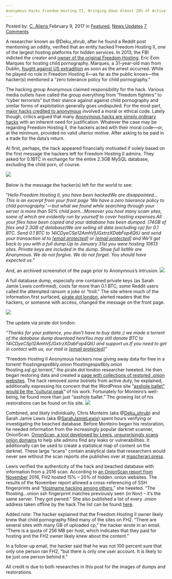 ```yaml
---
Anonymous Hacks Freedom Hosting II, Bringing Down Almost 20% of Active Darknet Sites
---
```

<article class="post-listing post-18045 post type-post status-publish format-standard has-post-thumbnail hentry tag-active tag-anonymous tag-bringing tag-darknet tag-freedom tag-hacks tag-hosting tag-ii tag-sites">
    <div class="post-inner">
        <span>Posted by: <a href="https://www.deepdotweb.com/author/caliens/" title="">C. Aliens </a></span>
    <span>February 9, 2017</span>
    <span>in <a href="https://www.deepdotweb.com/category/deepdot-news/" rel="category tag">Featured</a>, <a href="https://www.deepdotweb.com/category/news-updates/" rel="category tag">News Updates</a></span>
    <span><a href="https://www.deepdotweb.com/2017/02/09/anonymous-hacks-freedom-hosting-ii-bringing-almost-20-active-darknet-sites/#comments">7 Comments</a></span>
    </p>
    <div class="clear"></div>
    <div class="entry">
    <p>A researcher known as @Deku_shrub, after he found a Reddit post mentioning an oddity, verified that an entity hacked Freedom Hosting II, one of the largest hosting platforms for hidden services. In 2013, the FBI indicted the creator and <a href="https://www.deepdotweb.com/2016/12/31/freedom-hosting-owner-files-another-appeal-fight-us-extradition/">owner of the original Freedom Hosting</a>, Eric Eoin Marques for hosting child pornography. Marques, a 31-year-old man from Dublin, <a href="https://www.deepdotweb.com/2015/12/19/irish-man-behind-freedom-hosting-to-appeal-extradition-to-the-us/">fought against US extradition</a> as soon as the arrest occurred. While he played no role in Freedom Hosting II—as far as the public knows—the hacker(s) mentioned a “zero tolerance policy for child pornography.”</p>
    <p>The hacking group Anonymous claimed responsibility for the hack. Various media outlets have called the group everything from “freedom fighters” to “cyber terrorists” but their stance against against child pornography and similar forms of exploitation generally goes undisputed. For the most part, <a href="https://www.deepdotweb.com/tag/hack/">major hacks credited to anonymous</a> involved a moral or ethical code. Lately though, critics argued that many <a href="https://www.deepdotweb.com/2017/01/18/legitimacy-latest-fbi-hack-still-questioned/">Anonymous hacks are simply ordinary hacks</a> with an inherent need for justification. Whatever the case may be regarding Freedom Hosting II, the hackers acted with their moral code—or, at the minimum, provided no valid ulterior motive. After asking to be paid in a trade for the data’s return.</p>
    <p>At first, perhaps, the hack appeared financially motivated if solely based on the first message the hackers left for Freedom Hosting II admins. They asked for 0.1BTC in exchange for the entire 2.3GB MySQL database, excluding the child porn, of course.</p>
    <p><img class="wp-image-18048 aligncenter" src="/imgs/2017/02/word-image-5.png" srcset="/imgs/2017/02/word-image-5.png 737w, /imgs/2017/02/word-image-5-300x162.png 300w" sizes="(max-width: 737px) 100vw, 737px" /></p>
    <p>Below is the message the hacker(s) left for the world to see:</p>
    <p>&#8220;<em>Hello Freedom Hosting II, you have been hackedWe are disappointed… This is an excerpt from your front page ‘We have a zero tolerance policy to child pornography.’ — but what we found while searching through your server is more than 50% child porn…Moreover you host many scam sites, some of which are evidently run by yourself to cover hosting expenses.All your files have been copied and your database has been dumped. (74GB of files and 2.3GB of database)We are selling all data (excluding cp) for 0.1 BTC. Send 0.1 BTC to 14iCDyeCSp12AmhVfJGxtrzXDabFop4QtU and send your transaction id to <a href="/cdn-cgi/l/email-protection" class="__cf_email__" data-cfemail="86e0eee9f5f2efe8e1c6f2f2b5ecb4feb2edb3ffe5e7e7b3fcf2a8e9e8efe9e8">[email&#160;protected]</a> or <a href="/cdn-cgi/l/email-protection" class="__cf_email__" data-cfemail="dabcb2b5a9aeb3b4bd9abebbb4adb3b4ebe8ebeaf4b7bf">[email&#160;protected]</a> and We’ll get back to you with a full dump.Up to January 31st you were hosting 10613 sites. Private keys are included in the dump. Show full listWe are Anonymous. We do not forgive. We do not forget. You should have expected us.”</em></p>
    <p>And, an archived screenshot of the page prior to Anonymous&#8217;s intrusion. <img class="wp-image-18050 aligncenter" src="/imgs/2017/02/word-image-6.png" srcset="/imgs/2017/02/word-image-6.png 1024w, /imgs/2017/02/word-image-6-300x225.png 300w" sizes="(max-width: 1024px) 100vw, 1024px" /></p>
    <p>A full database dump, especially one contained private keys (as Sarah Jamie Lewis confirmed), costs far more than 0.1 BTC; some Reddit users called the attempted ransom a joke or &#8220;troll.” The site where much of the information first surfaced, <a href="https://pirate.london/">pirate dot london</a>, alerted readers that the hackers, or someone with access, changed the message on the front page.</p>
    <p><img class="wp-image-18051 aligncenter" src="/imgs/2017/02/word-image-13.jpeg" srcset="/imgs/2017/02/word-image-13.jpeg 793w, /imgs/2017/02/word-image-13-300x15.jpeg 300w" sizes="(max-width: 793px) 100vw, 793px" /></p>
    <p>The update via pirate dot london:</p>
    <p><em>“Thanks for your patience, you don’t have to buy data ;) we made a torrent of the database dump download hereYou may still donate BTC to 14iCDyeCSp12AmhVfJGxtrzXDabFop4QtU and support us.If you need to get in contact with us, our mail is <a href="/cdn-cgi/l/email-protection" class="__cf_email__" data-cfemail="f7919f9884839e9990b7849e90969e9983d9988590">[email&#160;protected]</a>”</em></p>
    <p>“Freedom Hosting II Anonymous hackers now giving away data for free in a torrent! fhostingesps6bly.onion fhostingesps6bly.onion fhosting.sql.gz.torrent,&#8221; the pirate dot london researcher tweeted. He then began restoring data and created a <a href="https://medium.com/@Deku_shrub/inside-the-freedom-hosting-ii-leak-aae1104ab693#.i94ud3mww">page with collections of restored .onion websites</a>. The hack removed <em>some</em> botnets from active duty, he explained, additionally expressing his concern that the WordPress site &#8220;<a href="https://twitter.com/Deku_shrub/status/827584844062392326">asshole ballet&#8221; would be the &#8220;cultural peak</a>” of his work. Fortunately for Monteiro&#8217;s well-being, he found more than just &#8220;asshole ballet.” The growing list of his restorations can be found on his site. <img class="wp-image-18052 aligncenter" src="/imgs/2017/02/word-image-14.jpeg" srcset="/imgs/2017/02/word-image-14.jpeg 792w, /imgs/2017/02/word-image-14-300x176.jpeg 300w" sizes="(max-width: 792px) 100vw, 792px" /></p>
    <p>Combined, and likely individually, Chris Monteiro (aka @<a href="https://twitter.com/Deku_shrub">Deku_shrub</a>) and Sarah Jamie Lewis (aka @<a href="https://twitter.com/sarahjamielewis?lang=en">SarahJamieLewis</a>) spent hours verifying or investigating the beached database. Before Monteiro began his restoration, he needed information from the increasingly popular darknet scanner, OnionScan. <a href="https://www.deepdotweb.com/2016/04/12/onionscan-tests-anonymity-dark-net-domains/">OnionScan, a tool developed by Lewis, unsurprisingly scans onion domains</a> to help site admins find any leaks or vulnerabilities. It additionally can be used to create a statistical map of content on the darknet. These large &#8220;scans” contain analytical data that researchers would never see without the scan reports she publishes over at <a href="https://mascherari.press/tag/reports/">mascherari.press</a>.</p>
    <p>Lewis verified the authenticity of the hack and beached database with information from a 2016 scan. According to <a href="https://mascherari.press/onionscan-report-september-2016-uptime-downtime-and-freedom-hosting-ii/">an OnionScan report from November</a> 2016, FH2 hosted 15% &#8211; 20% of hidden. onion websites. The results of the November report allowed a cross-referencing of SSH fingerprints and “<a href="https://twitter.com/SarahJamieLewis/status/827536301230551040">Hostname hacking among others</a>,” she tweeted. “The fhosting&#8230;onion ssh fingerprint matches previously seen (in Nov) &#8211; it&#8217;s the same server. They got pwned.” She also published a list of every .onion address taken offline by the hack The list can be found <a href="https://onionscan.org/fhosting-sites.txt">here</a>.</p>
    <p>Added note: The hacker explained that the Freedom Hosting II owner likely knew that child pornography filled many of the sites on FH2. “There are several sites with many GB of uploaded cp,” the hacker wrote in an email. “There is a quota of 256 MB per host, which indicates that they paid for hosting and the FH2 owner likely knew about the content.”</p>
    <p>In a follow-up email, the hacker said that he was not 100 percent sure that only one person ran FH2, “but there is only one user account. It is likely to be just one person behind it.”</p>
    <p>All credit is due to both researches in this post for the images of dumps and restorations.</p>
    </div>
    <span style="display:none"><a href="https://www.deepdotweb.com/tag/20/" rel="tag">20</a> <a href="https://www.deepdotweb.com/tag/active/" rel="tag">active</a> <a href="https://www.deepdotweb.com/tag/anonymous/" rel="tag">anonymous</a> <a href="https://www.deepdotweb.com/tag/bringing/" rel="tag">bringing</a> <a href="https://www.deepdotweb.com/tag/darknet/" rel="tag">darknet</a> <a href="https://www.deepdotweb.com/tag/freedom/" rel="tag">freedom</a> <a href="https://www.deepdotweb.com/tag/hacks/" rel="tag">hacks</a> <a href="https://www.deepdotweb.com/tag/hosting/" rel="tag">hosting</a> <a href="https://www.deepdotweb.com/tag/ii/" rel="tag">ii</a> <a href="https://www.deepdotweb.com/tag/sites/" rel="tag">sites</a></span> <span style="display:none" class="updated">2017-02-09</span>
    <div style="display:none" class="vcard author" itemprop="author" itemscope itemtype="http://schema.org/Person"><strong class="fn" itemprop="name"><a href="https://www.deepdotweb.com/author/caliens/" title="Posts by C. Aliens" rel="author">C. Aliens</a></strong></div>
    </div>
</article>

